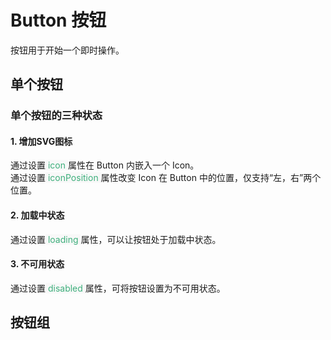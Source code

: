 # Button 按钮
按钮用于开始一个即时操作。
## 单个按钮

<ClientOnly> 
<button-demo></button-demo>
</ClientOnly>

### 单个按钮的三种状态

####  1. 增加SVG图标
通过设置<span style='color:#3eaf7c;background-color:#F8F8F8'> icon </span>属性在 Button 内嵌入一个 Icon。  
通过设置<span style='color:#3eaf7c;background-color:#F8F8F8'> iconPosition </span>属性改变 Icon 在 Button 中的位置，仅支持“左，右”两个位置。
####  2. 加载中状态
通过设置<span style='color:#3eaf7c;background-color:#F8F8F8'> loading </span>属性，可以让按钮处于加载中状态。
####  3. 不可用状态
通过设置<span style='color:#3eaf7c;background-color:#F8F8F8'> disabled </span>属性，可将按钮设置为不可用状态。


## 按钮组

<ClientOnly>
<button-group-demo></button-group-demo>
</ClientOnly>